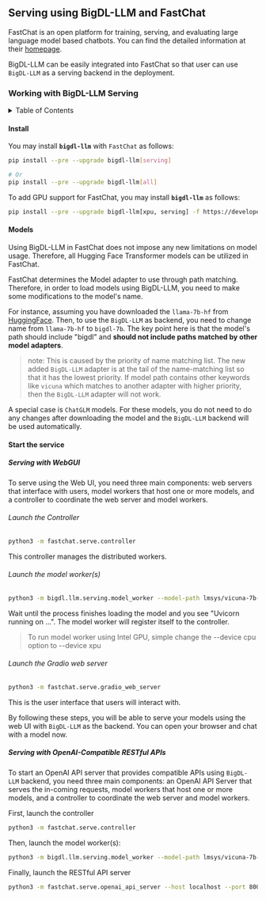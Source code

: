 ## Serving using BigDL-LLM and FastChat

FastChat is an open platform for training, serving, and evaluating large language model based chatbots. You can find the detailed information at their [homepage](https://github.com/lm-sys/FastChat).

BigDL-LLM can be easily integrated into FastChat so that user can use `BigDL-LLM` as a serving backend in the deployment.

### Working with BigDL-LLM Serving

<details><summary>Table of Contents</summary>

- [Install](#install)
- [Models](#models)
- [Boot Service](#start-the-service)
  - [Web GUI](#serving-with-webgui)
  - [RESTful API](#serving-with-openai-compatible-restful-apis)
</details>

#### Install

You may install **`bigdl-llm`** with `FastChat` as follows:

```bash
pip install --pre --upgrade bigdl-llm[serving]

# Or
pip install --pre --upgrade bigdl-llm[all]
```

To add GPU support for FastChat, you may install **`bigdl-llm`** as follows:
```bash
pip install --pre --upgrade bigdl-llm[xpu, serving] -f https://developer.intel.com/ipex-whl-stable-xpu
```

#### Models

Using BigDL-LLM in FastChat does not impose any new limitations on model usage. Therefore, all Hugging Face Transformer models can be utilized in FastChat.

FastChat determines the Model adapter to use through path matching. Therefore, in order to load models using BigDL-LLM, you need to make some modifications to the model's name.

For instance, assuming you have downloaded the `llama-7b-hf` from [HuggingFace](https://huggingface.co/decapoda-research/llama-7b-hf).  Then, to use the `BigDL-LLM` as backend, you need to change name from `llama-7b-hf` to `bigdl-7b`.
The key point here is that the model's path should include "bigdl" and **should not include paths matched by other model adapters**.

> note: This is caused by the priority of name matching list. The new added `BigDL-LLM` adapter is at the tail of the name-matching list so that it has the lowest priority. If model path contains other keywords like `vicuna` which matches to another adapter with higher priority, then the `BigDL-LLM` adapter will not work.

A special case is `ChatGLM` models. For these models, you do not need to do any changes after downloading the model and the `BigDL-LLM` backend will be used automatically.


#### Start the service

##### Serving with WebGUI

To serve using the Web UI, you need three main components: web servers that interface with users, model workers that host one or more models, and a controller to coordinate the web server and model workers.

###### Launch the Controller
```bash
python3 -m fastchat.serve.controller
```

This controller manages the distributed workers.

###### Launch the model worker(s)
```bash
python3 -m bigdl.llm.serving.model_worker --model-path lmsys/vicuna-7b-v1.3 --device cpu
```
Wait until the process finishes loading the model and you see "Uvicorn running on ...". The model worker will register itself to the controller.

> To run model worker using Intel GPU, simple change the --device cpu option to --device xpu

###### Launch the Gradio web server

```bash
python3 -m fastchat.serve.gradio_web_server
```

This is the user interface that users will interact with.

By following these steps, you will be able to serve your models using the web UI with `BigDL-LLM` as the backend. You can open your browser and chat with a model now.

##### Serving with OpenAI-Compatible RESTful APIs

To start an OpenAI API server that provides compatible APIs using `BigDL-LLM` backend, you need three main components: an OpenAI API Server that serves the in-coming requests, model workers that host one or more models, and a controller to coordinate the web server and model workers.

First, launch the controller

```bash
python3 -m fastchat.serve.controller
```

Then, launch the model worker(s):

```bash
python3 -m bigdl.llm.serving.model_worker --model-path lmsys/vicuna-7b-v1.3 --device cpu
```

Finally, launch the RESTful API server

```bash
python3 -m fastchat.serve.openai_api_server --host localhost --port 8000
```